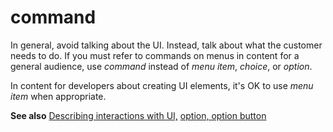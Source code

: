# command

In general, avoid talking about the UI. Instead, talk about what the customer needs to do. If you must refer to commands on menus in content for a general audience, use *command* instead of *menu item*, *choice*, or *option*. 

In content for developers about creating UI elements, it's OK to use *menu item* when appropriate.

**See also**  [Describing interactions with UI,](/style-guide/procedures-instructions/describing-interactions-with-ui) [option, option button](/style-guide/a-z-word-list-term-collections/o/option-button)
